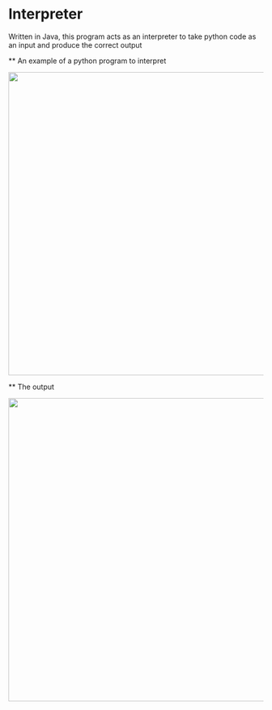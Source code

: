 # Interpreter
Written in Java, this program acts as an interpreter to take python code as an input and produce the correct output

** An example of a python program to interpret 

<a href="url"><img src="https://github.com/rimanov/Interpreter/blob/main/resources/python.png" align="center"  width="600" ></a>


** The output

<a href="url"><img src="https://github.com/rimanov/TankGame/blob/main/resources/results.png" align="center" height="600" width="600" ></a>
